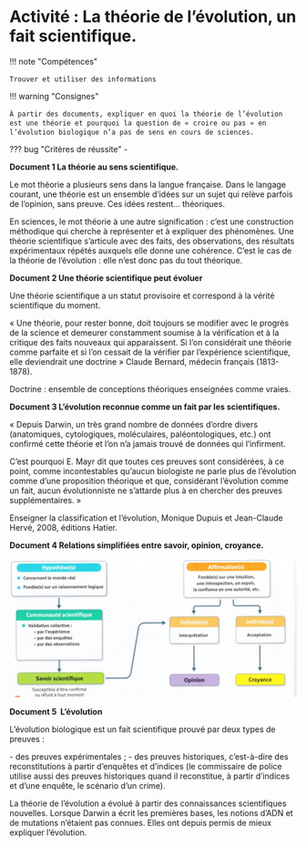 # Activité : La théorie de l’évolution, un fait scientifique.

!!! note "Compétences"

    Trouver et utiliser des informations 

!!! warning "Consignes"

    À partir des documents, expliquer en quoi la théorie de l’évolution est une théorie et pourquoi la question de « croire ou pas » en l’évolution biologique n’a pas de sens en cours de sciences.
    
??? bug "Critères de réussite"
    - 



**Document 1 La théorie au sens scientifique.**

Le mot théorie a plusieurs sens dans la langue française. Dans le langage courant, une théorie est un ensemble d’idées sur un sujet qui relève parfois de l’opinion, sans preuve. Ces idées restent… théoriques.

En sciences, le mot théorie à une autre signification : c’est une construction méthodique qui cherche à représenter et à expliquer des phénomènes. Une théorie scientifique s’articule avec des faits, des observations, des résultats expérimentaux répétés auxquels elle donne une cohérence. C’est le cas de la théorie de l’évolution : elle n’est donc pas du tout théorique.

**Document 2 Une théorie scientifique peut évoluer**

Une théorie scientifique a un statut provisoire et correspond à la vérité scientifique du moment.

« Une théorie, pour rester bonne, doit toujours se modifier avec le progrès de la science et demeurer constamment soumise à la vérification et à la critique des faits nouveaux qui apparaissent. Si l’on considérait une théorie comme parfaite et si l’on cessait de la vérifier par l’expérience scientifique, elle deviendrait une doctrine » Claude Bernard, médecin français (1813-1878).

Doctrine : ensemble de conceptions théoriques enseignées comme vraies.

**Document 3 L’évolution reconnue comme un fait par les scientifiques.**

« Depuis Darwin, un très grand nombre de données d’ordre divers (anatomiques, cytologiques, moléculaires, paléontologiques, etc.) ont confirmé cette théorie et l’on n’a jamais trouvé de données qui l’infirment.

C’est pourquoi E. Mayr dit que toutes ces preuves sont considérées, à ce point, comme incontestables qu’aucun biologiste ne parle plus de l’évolution comme d’une proposition théorique et que, considérant l’évolution comme un fait, aucun évolutionniste ne s’attarde plus à en chercher des preuves supplémentaires. »

Enseigner la classification et l’évolution, Monique Dupuis et Jean-Claude Hervé, 2008, éditions Hatier.

**Document 4 Relations simplifiées entre savoir, opinion, croyance.**

![](pictures/diffSavoirOpinionCroyance.png)


**Document 5  L’évolution**

L’évolution biologique est un fait scientifique prouvé par deux types de preuves :

- des preuves expérimentales ;
- des preuves historiques, c’est-à-dire des reconstitutions à partir d’enquêtes et d’indices (le commissaire de police utilise aussi des preuves historiques quand il reconstitue, à partir d’indices et d’une enquête, le scénario d’un crime).

La théorie de l’évolution a évolué à partir des connaissances scientifiques nouvelles. Lorsque Darwin a écrit les premières bases, les notions d’ADN et de mutations n’étaient pas connues. Elles ont depuis permis de mieux expliquer l’évolution.




